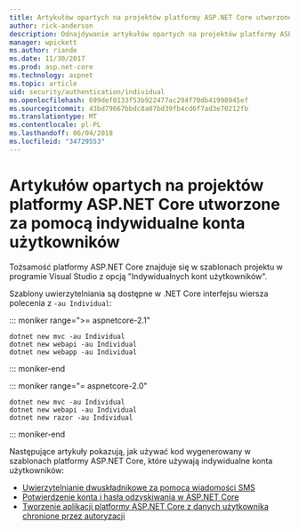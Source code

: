 ```yaml
---
title: Artykułów opartych na projektów platformy ASP.NET Core utworzone za pomocą indywidualne konta użytkowników
author: rick-anderson
description: Odnajdywanie artykułów opartych na projektów platformy ASP.NET Core utworzone za pomocą indywidualne konta użytkowników.
manager: wpickett
ms.author: riande
ms.date: 11/30/2017
ms.prod: asp.net-core
ms.technology: aspnet
ms.topic: article
uid: security/authentication/individual
ms.openlocfilehash: 699def0133f53b922477ac294f70db41998945ef
ms.sourcegitcommit: 43bd79667bbdc8a07bd39fb4cd6f7ad3e70212fb
ms.translationtype: MT
ms.contentlocale: pl-PL
ms.lasthandoff: 06/04/2018
ms.locfileid: "34729553"
---
```

# <a name="articles-based-on-aspnet-core-projects-created-with-individual-user-accounts"></a>Artykułów opartych na projektów platformy ASP.NET Core utworzone za pomocą indywidualne konta użytkowników

Tożsamość platformy ASP.NET Core znajduje się w szablonach projektu w programie Visual Studio z opcją "Indywidualnych kont użytkowników".

Szablony uwierzytelniania są dostępne w .NET Core interfejsu wiersza polecenia z `-au Individual`:

::: moniker range=">= aspnetcore-2.1"

```console
dotnet new mvc -au Individual
dotnet new webapi -au Individual
dotnet new webapp -au Individual
```

::: moniker-end

::: moniker range="= aspnetcore-2.0"

```console
dotnet new mvc -au Individual
dotnet new webapi -au Individual
dotnet new razor -au Individual
```

::: moniker-end

Następujące artykuły pokazują, jak używać kod wygenerowany w szablonach platformy ASP.NET Core, które używają indywidualne konta użytkowników:

* [Uwierzytelnianie dwuskładnikowe za pomocą wiadomości SMS](xref:security/authentication/2fa)
* [Potwierdzenie konta i hasła odzyskiwania w ASP.NET Core](xref:security/authentication/accconfirm)
* [Tworzenie aplikacji platformy ASP.NET Core z danych użytkownika chronione przez autoryzacji](xref:security/authorization/secure-data)

